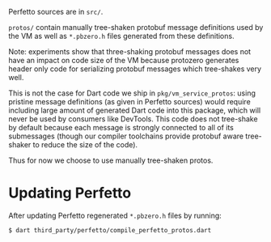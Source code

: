 Perfetto sources are in `src/`.

`protos/` contain manually tree-shaken protobuf message definitions used by the
VM as well as `*.pbzero.h` files generated from these definitions.

Note: experiments show that three-shaking protobuf messages does not have
an impact on code size of the VM because protozero generates header only
code for serializing protobuf messages which tree-shakes very well.

This is not the case for Dart code we ship in `pkg/vm_service_protos`:
using pristine message definitions (as given in Perfetto sources) would
require including large amount of generated Dart code into this package,
which will never be used by consumers like DevTools. This code does not
tree-shake by default because each message is strongly connected to all
of its submessages (though our compiler toolchains provide protobuf
aware tree-shaker to reduce the size of the code).

Thus for now we choose to use manually tree-shaken protos.

# Updating Perfetto

After updating Perfetto regenerated `*.pbzero.h` files by running:

```
$ dart third_party/perfetto/compile_perfetto_protos.dart
```
